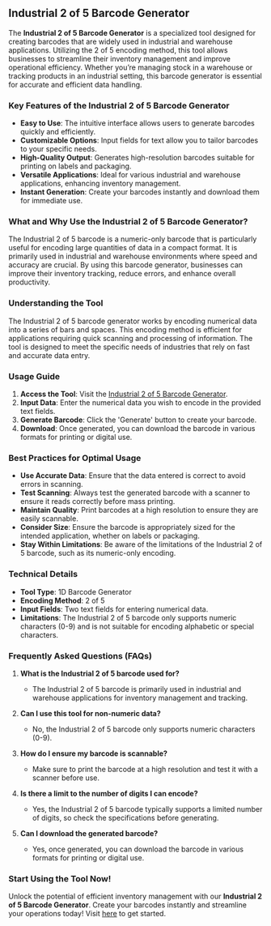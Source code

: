 ## Industrial 2 of 5 Barcode Generator

The **Industrial 2 of 5 Barcode Generator** is a specialized tool designed for creating barcodes that are widely used in industrial and warehouse applications. Utilizing the 2 of 5 encoding method, this tool allows businesses to streamline their inventory management and improve operational efficiency. Whether you’re managing stock in a warehouse or tracking products in an industrial setting, this barcode generator is essential for accurate and efficient data handling.

### Key Features of the Industrial 2 of 5 Barcode Generator
- **Easy to Use**: The intuitive interface allows users to generate barcodes quickly and efficiently.
- **Customizable Options**: Input fields for text allow you to tailor barcodes to your specific needs.
- **High-Quality Output**: Generates high-resolution barcodes suitable for printing on labels and packaging.
- **Versatile Applications**: Ideal for various industrial and warehouse applications, enhancing inventory management.
- **Instant Generation**: Create your barcodes instantly and download them for immediate use.

### What and Why Use the Industrial 2 of 5 Barcode Generator?
The Industrial 2 of 5 barcode is a numeric-only barcode that is particularly useful for encoding large quantities of data in a compact format. It is primarily used in industrial and warehouse environments where speed and accuracy are crucial. By using this barcode generator, businesses can improve their inventory tracking, reduce errors, and enhance overall productivity.

### Understanding the Tool
The Industrial 2 of 5 barcode generator works by encoding numerical data into a series of bars and spaces. This encoding method is efficient for applications requiring quick scanning and processing of information. The tool is designed to meet the specific needs of industries that rely on fast and accurate data entry.

### Usage Guide
1. **Access the Tool**: Visit the [Industrial 2 of 5 Barcode Generator](https://www.inayam.co/barcode/industrial2of5).
2. **Input Data**: Enter the numerical data you wish to encode in the provided text fields.
3. **Generate Barcode**: Click the 'Generate' button to create your barcode.
4. **Download**: Once generated, you can download the barcode in various formats for printing or digital use.

### Best Practices for Optimal Usage
- **Use Accurate Data**: Ensure that the data entered is correct to avoid errors in scanning.
- **Test Scanning**: Always test the generated barcode with a scanner to ensure it reads correctly before mass printing.
- **Maintain Quality**: Print barcodes at a high resolution to ensure they are easily scannable.
- **Consider Size**: Ensure the barcode is appropriately sized for the intended application, whether on labels or packaging.
- **Stay Within Limitations**: Be aware of the limitations of the Industrial 2 of 5 barcode, such as its numeric-only encoding.

### Technical Details
- **Tool Type**: 1D Barcode Generator
- **Encoding Method**: 2 of 5
- **Input Fields**: Two text fields for entering numerical data.
- **Limitations**: The Industrial 2 of 5 barcode only supports numeric characters (0-9) and is not suitable for encoding alphabetic or special characters.

### Frequently Asked Questions (FAQs)

1. **What is the Industrial 2 of 5 barcode used for?**
   - The Industrial 2 of 5 barcode is primarily used in industrial and warehouse applications for inventory management and tracking.

2. **Can I use this tool for non-numeric data?**
   - No, the Industrial 2 of 5 barcode only supports numeric characters (0-9).

3. **How do I ensure my barcode is scannable?**
   - Make sure to print the barcode at a high resolution and test it with a scanner before use.

4. **Is there a limit to the number of digits I can encode?**
   - Yes, the Industrial 2 of 5 barcode typically supports a limited number of digits, so check the specifications before generating.

5. **Can I download the generated barcode?**
   - Yes, once generated, you can download the barcode in various formats for printing or digital use.

### Start Using the Tool Now!
Unlock the potential of efficient inventory management with our **Industrial 2 of 5 Barcode Generator**. Create your barcodes instantly and streamline your operations today! Visit [here](https://www.inayam.co/barcode/industrial2of5) to get started.
